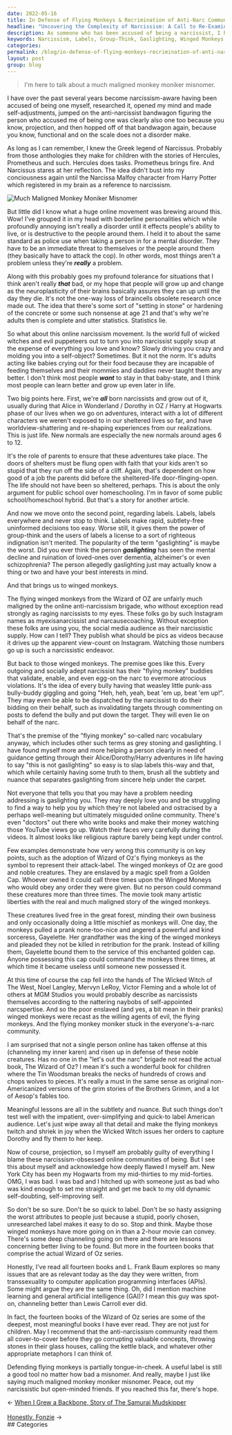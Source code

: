 ```yaml
---
date: 2022-05-16
title: In Defense of Flying Monkeys & Recrimination of Anti-Narc Community
headline: "Uncovering the Complexity of Narcissism: A Call to Re-Examine Labels and Group-Think"
description: As someone who has been accused of being a narcissist, I have opened my mind to the subject and come to the conclusion that most people are not a problem unless they are really a problem. I advocate for a hybrid school system so children have the opportunity to learn without labels and group-think. Furthermore, I believe terms like 'gaslighting' and 'winged monkeys' are often misused and do not fully capture the complexity of the situation.
keywords: Narcissism, Labels, Group-Think, Gaslighting, Winged Monkeys, Wizard of Oz, Public School, Homeschool, Hybrid System, Anti-Narcissism, Manipulation, Control, Prank, Sorceress, Wicked Witch of the West, Series, Relevant Issues
categories: 
permalink: /blog/in-defense-of-flying-monkeys-recrimination-of-anti-narc-community/
layout: post
group: blog
---
```



> I'm here to talk about a much maligned monkey moniker misnomer.

I have over the past several years become narcissism-aware having been accused
of being one myself, researched it, opened my mind and made self-adjustments,
jumped on the anti-narcissist bandwagon figuring the person who accused me of
being one was clearly also one too because you know, projection, and then
hopped off of that bandwagon again, because you know, functional and on the
scale does not a disorder make.

As long as I can remember, I knew the Greek legend of Narcissus. Probably from
those anthologies they make for children with the stories of Hercules,
Prometheus and such. Hercules does tasks. Prometheus brings fire. And Narcissus
stares at her reflection. The idea didn't bust into my conciousness again until
the Narcissa Malfoy character from Harry Potter which registered in my brain as
a reference to narcissism.

![Much Maligned Monkey Moniker Misnomer](/assets/images/much-maligned-monkey-moniker-misnomer.jpg)

But little did I know what a huge online movement was brewing around this. Wow!
I've grouped it in my head with borderline personalities which while profoundly
annoying isn't really a disorder until it effects people's ability to live, or
is destructive to the people around them. I held it to about the same standard
as police use when taking a person in for a mental disorder. They have to be an
immediate threat to themselves or the people around them (they basically have
to attack the cop). In other words, most things aren't a problem unless they're
***really*** a problem.

Along with this probably goes my profound tolerance for situations that I think
aren't really ***that*** bad, or my hope that people will grow up and change as
the neuroplasticity of their brains basically assures they can up until the day
they die. It's not the one-way loss of braincells obsolete research once made
out. The idea that there's some sort of "setting in stone" or hardening of the
concrete or some such nonsense at age 21 and that's why we're adults then is
complete and utter statistics. Statistics lie.

So what about this online narcissism movement. Is the world full of wicked
witches and evil puppeteers out to turn you into narcissist supply soup at the
expense of everything you love and know? Slowly driving you crazy and molding
you into a self-object? Sometimes. But it not the norm. It's adults acting like
babies crying out for their food because they are incapable of feeding
themselves and their mommies and daddies never taught them any better. I don't
think most people ***want*** to stay in that baby-state, and I think most
people can learn better and grow up even later in life.

Two big points here. First, we're ***all*** born narcissists and grow out of
it, usually during that Alice in Wonderland / Dorothy in OZ / Harry at Hogwarts
phase of our lives when we go on adventures, interact with a lot of different
characters we weren't exposed to in our sheltered lives so far, and have
worldview-shattering and re-shaping experiences from our realizations. This is
just life. New normals are especially the new normals around ages 6 to 12.

It's the role of parents to ensure that these adventures take place. The doors
of shelters must be flung open with faith that your kids aren't so stupid that
they run off the side of a cliff. Again, that's dependent on how good of a job
the parents did before the sheltered-life door-flinging-open. The life should
not have been so sheltered, perhaps. This is about the only argument for public
school over homeschooling. I'm in favor of some public school/homeschool
hybrid. But that's a story for another article.

And now we move onto the second point, regarding labels. Labels, labels
everywhere and never stop to think. Labels make rapid, subtlety-free uninformed
decisions too easy. Worse still, it gives them the power of group-think and the
users of labels a license to a sort of righteous indignation isn't merited. The
popularity of the term "gaslighting" is maybe the worst. Did you ever think the
person ***gaslighting*** has seen the mental decline and ruination of
loved-ones over dementia, alzheimer's or even schizophrenia? The person
allegedly gaslighting just may actually know a thing or two and have your best
interests in mind.

And that brings us to winged monkeys.

The flying winged monkeys from the Wizard of OZ are unfairly much maligned by
the online anti-narcissism brigade, who without exception read strongly as
raging narcissists to my eyes. These folks go by such Instagram names as
myexisanarcissist and narcausecoaching. Without exception these folks are using
you, the social media audience as their narcissistic supply. How can I tell?
They publish what should be pics as videos because it drives up the apparent
view-count on Instagram. Watching those numbers go up is such a narcissistic
endeavor.

But back to those winged monkeys. The premise goes like this. Every outgoing
and socially adept narcissist has their "flying monkey" buddies that validate,
enable, and even egg-on the narc to evermore atrocious violations. It's the
idea of every bully having that weasley little punk-ass bully-buddy giggling
and going "Heh, heh, yeah, beat 'em up, beat 'em up!". They may even be able to
be dispatched by the narcissist to do their bidding on their behalf, such as
invalidating targets through commenting on posts to defend the bully and put
down the target. They will even lie on behalf of the narc.

That's the premise of the "flying monkey" so-called narc vocabulary anyway,
which includes other such terms as grey stoning and gaslighting. I have found
myself more and more helping a person clearly in need of guidance getting
through their Alice/Dorothy/Harry adventures in life having to say "this is not
gaslighting" so easy is to slap labels this-way and that, which while certainly
having some truth to them, brush all the subtlety and nuance that separates
gaslighting from sincere help under the carpet.

Not everyone that tells you that you may have a problem needing addressing is
gaslighting you. They may deeply love you and be struggling to find a way to
help you by which they're not labeled and ostracised by a perhaps well-meaning
but ultimately misguided online community. There's even "doctors" out there who
write books and make their money watching those YouTube views go up. Watch
their faces very carefully during the videos. It almost looks like religious
rapture barely being kept under control.

Few examples demonstrate how very wrong this community is on key points, such
as the adoption of Wizard of Oz's flying monkeys as the symbol to represent
their attack-label. The winged monkeys of Oz are good and noble creatures. They
are enslaved by a magic spell from a Golden Cap. Whoever owned it could call
three times upon the Winged Moneys who would obey any order they were given.
But no person could command these creatures more than three times. The movie
took many artistic liberties with the real and much maligned story of the
winged monkeys.

These creatures lived free in the great forest, minding their own business and
only occasionally doing a little mischief as monkeys will. One day, the monkeys
pulled a prank none-too-nice and angered a powerful and kind sorceress,
Gayelette. Her grandfather was the king of the winged monkeys and pleaded they
not be killed in retribution for the prank. Instead of killing them, Gayelette
bound them to the service of this enchanted golden cap. Anyone possessing this
cap could command the monkeys three times, at which time it became useless
until someone new possessed it.

At this time of course the cap fell into the hands of The Wicked Witch of The
West, Noel Langley, Mervyn LeRoy, Victor Fleming and a whole lot of others at
MGM Studios you would probably describe as narcissists themselves according to
the nattering naybobs of self-appointed narcspertise. And so the poor enslaved
(and yes, a bit mean in their pranks) winged monkeys were recast as the willing
agents of evil, the flying monkeys. And the flying monkey moniker stuck in the
everyone's-a-narc community.

I am surprised that not a single person online has taken offense at this
(channeling my inner karen) and risen up in defense of these noble creatures.
Has no one in the "let's out the narc" brigade not read the actual book, The
Wizard of Oz? I mean it's such a wonderful book for children where the Tin
Woodsman breaks the necks of hundreds of crows and chops wolves to pieces. It's
really a must in the same sense as original non-Americanized versions of the
grim stories of the Brothers Grimm, and a lot of Aesop's fables too.

Meaningful lessons are all in the subtlety and nuance. But such things don't
test well with the impatient, over-simplifying and quick-to label American
audience. Let's just wipe away all that detail and make the flying monkeys
twitch and shriek in joy when the Wicked Witch issues her orders to capture
Dorothy and fly them to her keep.

Now of course, projection, so I myself am probably guilty of everything I blame
these narcissism-obsessed online communities of being. But I see this about
myself and acknowledge how deeply flawed I myself am. New York City has been my
Hogwarts from my mid-thirties to my mid-forties. OMG, I was bad. I was bad and
I hitched up with someone just as bad who was kind enough to set me straight
and get me back to my old dynamic self-doubting, self-improving self.

So don't be so sure. Don't be so quick to label. Don't be so hasty assigning
the worst attributes to people just because a stupid, poorly chosen,
unresearched label makes it easy to do so. Stop and think. Maybe those winged
monkeys have more going on in than a 2-hour movie can convey. There's some deep
channeling going on there and there are lessons concerning better living to be
found. But more in the fourteen books that comprise the actual Wizard of Oz
series.

Honestly, I've read all fourteen books and L. Frank Baum explores so many
issues that are as relevant today as the day they were written, from
transsexuality to computer application programming interfaces (APIs). Some
might argue they are the same thing. Oh, did I mention machine learning and
general artificial intelligence (GAI)? I mean this guy was spot-on, channeling
better than Lewis Carroll ever did.

In fact, the fourteen books of the Wizard of Oz series are some of the deepest,
most meaningful books I have ever read. They are not just for children. May I
recommend that the anti-narcissism community read them all cover-to-cover
before they go corrupting valuable concepts, throwing stones in their glass
houses, calling the kettle black, and whatever other appropriate metaphors I
can think of.

Defending flying monkeys is partially tongue-in-cheek. A useful label is still
a good tool no matter how bad a misnomer. And really, maybe I just like saying
much maligned monkey moniker misnomer. Peace, out my narcissistic but
open-minded friends. If you reached this far, there's hope.

<div class="arrow-links"><div class="post-nav-prev"><span class="arrow">&larr;&nbsp;</span><a href="/blog/when-i-grew-a-backbone-story-of-the-samurai-mudskipper/">When I Grew a Backbone, Story of The Samurai Mudskipper</a></div> &nbsp; <div class="post-nav-next"><a href="/blog/honestly-fonzie/">Honestly, Fonzie</a><span class="arrow">&nbsp;&rarr;</span></div></div>
## Categories

<ul></ul>